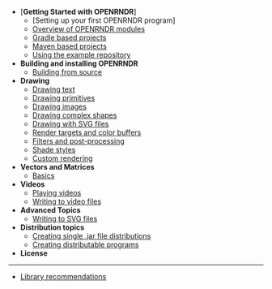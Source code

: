 <!-- docs/_sidebar.md -->

- [**Getting Started with OPENRNDR**]
    - [Setting up your first OPENRNDR program]
    - [Overview of OPENRNDR modules](/Topic_Modules)
    - [Gradle based projects](/Topic_GradleBasedProjects)
    - [Maven based projects](/Topic_MavenBasedProjects)
    - [Using the example repository](/Topic_ExampleRepository)
- **Building and installing OPENRNDR**
    - [Building from source](/Topic_BuildingFromSource.md)
- **Drawing**
    - [Drawing text](/Tutorial_DrawingText.md)
    - [Drawing primitives](/Tutorial_DrawingPrimitives.md)
    - [Drawing images](/Tutorial_DrawingImages.md)
    - [Drawing complex shapes](/Tutorial_DrawingComplexShapes.md)
    - [Drawing with SVG files](/Topic_DrawingSVGFiles.md)
    - [Render targets and color buffers](/Tutorial_RenderTargets.md)
    - [Filters and post-processing](/Tutorial_RenderTargets.md)
    - [Shade styles](/Tutorial_ShadeStyles.md)
    - [Custom rendering](/Tutorial_CustomRendering.md)
- **Vectors and Matrices**
    -  [Basics](/Tutorial_VectorsAndMatrices.md)
- **Videos**
    - [Playing videos](Tutorial_VideoPlayer.md)
    - [Writing to video files](/Tutorial_VideoWriter.md)
- **Advanced Topics**
    - [Writing to SVG files](/Topic_WritingSVGFiles.md)
- **Distribution topics**
    - [Creating single .jar file distributions](/Topic_SingleJars.md)
    - [Creating distributable programs](/Topic_DistributablePrograms.md)
- **License**
----
* [Library recommendations](Topic_LibraryRecommendations.md)
